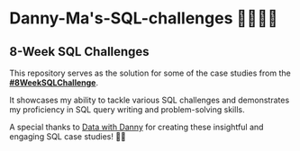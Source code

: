 # Danny-Ma's-SQL-challenges 🤜🏼🤛🏼

## 8-Week SQL Challenges

This repository serves as the solution for some of the case studies from the **[#8WeekSQLChallenge](https://8weeksqlchallenge.com)**. 

It showcases my ability to tackle various SQL challenges and demonstrates my proficiency in SQL query writing and problem-solving skills.

A special thanks to [Data with Danny](https://www.linkedin.com/company/datawithdanny/) for creating these insightful and engaging SQL case studies! 👋🏻 
